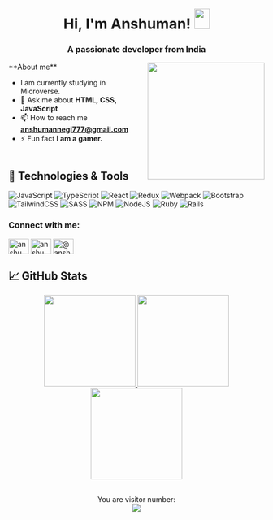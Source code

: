 <h1 align="center">Hi, I'm Anshuman! <img src="https://raw.githubusercontent.com/MartinHeinz/MartinHeinz/master/wave.gif" width="30px" height="40px"></h1>
<h3 align="center">A passionate developer from India</h3>
<img align='right' src="./images/programmer.gif" width="230">
**About me**

- I am currently studying in Microverse.
- 💬 Ask me about **HTML, CSS, JavaScript**
- 📫 How to reach me **anshumannegi777@gmail.com**
- ⚡ Fun fact **I am a gamer.**
<br/><br/>
## 🔧 Technologies & Tools
![JavaScript](https://img.shields.io/badge/javascript-%23323330.svg?style=for-the-badge&logo=javascript&logoColor=%23F7DF1E)
![TypeScript](https://img.shields.io/badge/typescript-%23007ACC.svg?style=for-the-badge&logo=typescript&logoColor=white)
![React](https://img.shields.io/badge/react-%2320232a.svg?style=for-the-badge&logo=react&logoColor=%2361DAFB)
![Redux](https://img.shields.io/badge/redux-%23593d88.svg?style=for-the-badge&logo=redux&logoColor=white)
![Webpack](https://img.shields.io/badge/webpack-%238DD6F9.svg?style=for-the-badge&logo=webpack&logoColor=black)
![Bootstrap](https://img.shields.io/badge/bootstrap-%23563D7C.svg?style=for-the-badge&logo=bootstrap&logoColor=white)
![TailwindCSS](https://img.shields.io/badge/tailwindcss-%2338B2AC.svg?style=for-the-badge&logo=tailwind-css&logoColor=white)
![SASS](https://img.shields.io/badge/SASS-hotpink.svg?style=for-the-badge&logo=SASS&logoColor=white)
![NPM](https://img.shields.io/badge/NPM-%23000000.svg?style=for-the-badge&logo=npm&logoColor=white)
![NodeJS](https://img.shields.io/badge/node.js-6DA55F?style=for-the-badge&logo=node.js&logoColor=white)
![Ruby](https://img.shields.io/badge/ruby-%23CC342D.svg?style=for-the-badge&logo=ruby&logoColor=white)
![Rails](https://img.shields.io/badge/rails-%23CC0000.svg?style=for-the-badge&logo=ruby-on-rails&logoColor=white)


<h3 align="left">Connect with me:</h3>
<p align="left">
<a href="https://twitter.com/anshumannegi108" target="blank"><img align="center" src="https://raw.githubusercontent.com/rahuldkjain/github-profile-readme-generator/master/src/images/icons/Social/twitter.svg" alt="anshumannegi108" height="30" width="40" /></a>
<a href="https://www.linkedin.com/in/anshuman-singh-negi-33779a224/" target="blank"><img align="center" src="https://raw.githubusercontent.com/rahuldkjain/github-profile-readme-generator/master/src/images/icons/Social/linked-in-alt.svg" alt="anshuman singh negi" height="30" width="40" /></a>
<a href="https://www.youtube.com/@Anshuman_Negi" target="blank"><img align="center" src="https://raw.githubusercontent.com/rahuldkjain/github-profile-readme-generator/master/src/images/icons/Social/youtube.svg" alt="@anshuman_negi" height="30" width="40" /></a>

  ## &#x1f4c8; GitHub Stats
<div align='center'>
  <a href="https://github.com/anshuman7negi">
    <img height="180px" src="https://github-readme-stats.vercel.app/api?username=anshuman7negi&show_icons=true&include_all_commits=true&theme=midnight-purple" />
  </a> 

  <a href="https://github.com/anshuman7negi">
    <img height="180px" src="https://github-readme-stats.vercel.app/api/top-langs/?username=anshuman7negi&layout=compact&theme=midnight-purple" />
  </a>


  <div align="center">
    <a href="https://github.com/anshuman7negit">
      <img height="180px" src="https://github-readme-streak-stats.herokuapp.com/?user=anshuman7negi&theme=midnight-purple" />
    </a>
  </div>   
</div>
<br/>
</p>

<p align="center"> 
  You are visitor number: <br>
  <img src="https://profile-counter.glitch.me/anshuman7negi/count.svg" />
</p>

